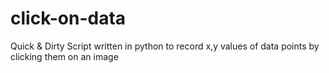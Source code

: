 click-on-data
=============

Quick &amp; Dirty Script written in python to record x,y values of data points by clicking them on an image

